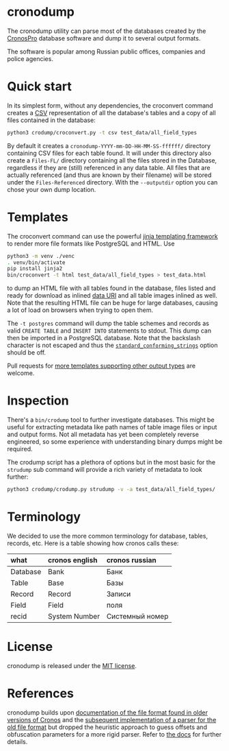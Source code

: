 # cronodump

The cronodump utility can parse most of the databases created by the [CronosPro](https://www.cronos.ru/) database software
and dump it to several output formats.

The software is popular among Russian public offices, companies and police agencies.

# Quick start

In its simplest form, without any dependencies, the croconvert command creates a [CSV](https://en.wikipedia.org/wiki/Comma-separated_values) representation of all the database's tables and a copy of all files contained in the database:

```bash
python3 crodump/croconvert.py -t csv test_data/all_field_types
```

By default it creates a `cronodump-YYYY-mm-DD-HH-MM-SS-ffffff/` directory containing CSV files for each table found. It will under this directory also create a `Files-FL/` directory containing all the files stored in the Database, regardless if they are (still) referenced in any data table. All files that are actually referenced (and thus are known by their filename) will be stored under the `Files-Referenced` directory. With the `--outputdir` option you can chose your own dump location.

# Templates

The croconvert command can use the powerful [jinja templating framework](https://jinja.palletsprojects.com/en/3.0.x/) to render more file formats like PostgreSQL and HTML. Use

```bash
python3 -m venv ./venc
. venv/bin/activate
pip install jinja2
bin/croconvert -t html test_data/all_field_types > test_data.html
```

to dump an HTML file with all tables found in the database, files listed and ready for download as inlined [data URI](https://en.wikipedia.org/wiki/Data_URI_scheme) and all table images inlined as well. Note that the resulting HTML file can be huge for large databases, causing a lot of load on browsers when trying to open them.


The `-t postgres` command will dump the table schemes and records as valid `CREATE TABLE` and `INSERT INTO` statements to stdout. This dump can then be imported in a PostgreSQL database. Note that the backslash character is not escaped and thus the [`standard_conforming_strings`](https://www.postgresql.org/docs/current/runtime-config-compatible.html#GUC-STANDARD-CONFORMING-STRINGS) option should be off.

Pull requests for [more templates supporting other output types](/templates) are welcome.

# Inspection

There's a `bin/crodump` tool to further investigate databases. This might be useful for extracting metadata like path names of table image files or input and output forms. Not all metadata has yet been completely reverse engineered, so some experience with understanding binary dumps might be required.

The crodump script has a plethora of options but in the most basic for the `strudump` sub command will provide a rich variety of metadata to look further:

```bash
python3 crodump/crodump.py strudump -v -a test_data/all_field_types/
```

# Terminology

We decided to use the more common terminology for database, tables, records, etc.
Here is a table showing how cronos calls these:

| what | cronos english | cronos russian
|:------ |:------ |:------ 
| Database  |  Bank   | Банк 
| Table     |  Base   | Базы
| Record    |  Record | Записи
| Field     |  Field  | поля
| recid     |  System Number | Системный номер

# License

cronodump is released under the [MIT license](LICENSE).

# References

cronodump builds upon [documentation of the file format found in older versions of Cronos](http://sergsv.narod.ru/cronos.htm) and
the [subsequent implementation of a parser for the old file format](https://github.com/occrp/cronosparser) but dropped the heuristic
approach to guess offsets and obfuscation parameters for a more rigid parser. Refer to [the docs](docs/cronos-research.md) for further
details.
